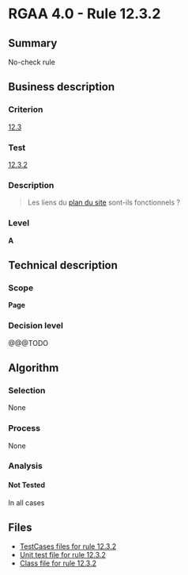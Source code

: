 # RGAA 4.0 - Rule 12.3.2

## Summary

No-check rule

## Business description

### Criterion

[12.3](https://www.numerique.gouv.fr/publications/rgaa-accessibilite/methode/criteres/#crit-12-3)

### Test

[12.3.2](https://www.numerique.gouv.fr/publications/rgaa-accessibilite/methode/criteres/#test-12-3-2)

### Description

> Les liens du [plan du site](https://www.numerique.gouv.fr/publications/rgaa-accessibilite/methode/glossaire/#page-plan-du-site) sont-ils fonctionnels ?

### Level

**A**


## Technical description

### Scope

**Page**

### Decision level

@@@TODO


## Algorithm

### Selection

None

### Process

None

### Analysis

#### Not Tested

In all cases


## Files

- [TestCases files for rule 12.3.2](https://gitlab.com/asqatasun/Asqatasun/-/tree/v5/rules/rules-rgaa4.0/src/test/resources/testcases/rgaa40/Rgaa40Rule120302/)
- [Unit test file for rule 12.3.2](https://gitlab.com/asqatasun/Asqatasun/-/blob/v5/rules/rules-rgaa4.0/src/test/java/org/asqatasun/rules/rgaa40/Rgaa40Rule120302Test.java)
- [Class file for rule 12.3.2](https://gitlab.com/asqatasun/Asqatasun/-/blob/v5/rules/rules-rgaa4.0/src/main/java/org/asqatasun/rules/rgaa40/Rgaa40Rule120302.java)


